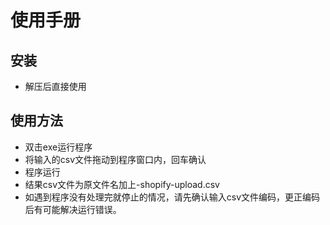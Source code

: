 # 使用手册

## 安装
* 解压后直接使用

## 使用方法
* 双击exe运行程序
* 将输入的csv文件拖动到程序窗口内，回车确认
* 程序运行
* 结果csv文件为原文件名加上-shopify-upload.csv
* 如遇到程序没有处理完就停止的情况，请先确认输入csv文件编码，更正编码后有可能解决运行错误。
